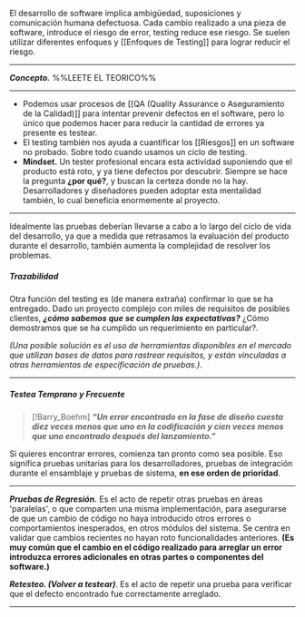 El desarrollo de software implica ambigüedad, suposiciones y comunicación humana defectuosa. Cada cambio realizado a una pieza de software, introduce el riesgo de error, testing reduce ese riesgo.
Se suelen utilizar diferentes enfoques y [[Enfoques de Testing]] para lograr reducir el riesgo.
****
***Concepto.*** %%LEETE EL TEORICO%%
****
- Podemos usar procesos de [[QA (Quality Assurance o Aseguramiento de la Calidad)]] para intentar prevenir defectos en el software, pero lo único que podemos hacer para reducir la cantidad de errores ya presente es testear.
- El testing también nos ayuda a cuantificar los [[Riesgos]] en un software no probado. Sobre todo cuando usamos un ciclo de testing.
- **Mindset.** Un tester profesional encara esta actividad suponiendo que el producto está roto, y ya tiene defectos por descubrir. Siempre se hace la pregunta **¿por qué?**, y buscan la certeza donde no la hay. Desarrolladores y diseñadores pueden adoptar esta mentalidad también, lo cual beneficia enormemente al proyecto.
****
Idealmente las pruebas deberían llevarse a cabo a lo largo del ciclo de vida del desarrollo, ya que a medida que retrasamos la evaluación del producto durante el desarrollo, también aumenta la complejidad de resolver los problemas.
##### **Trazabilidad**
Otra función del testing es (de manera extraña) confirmar lo que se ha entregado. 
Dado un proyecto complejo con miles de requisitos de posibles clientes, ***¿cómo sabemos que se cumplen las expectativas?*** ¿Cómo demostramos que se ha cumplido un requerimiento en particular?. 

*(Una posible solución es el uso de herramientas disponibles en el mercado que utilizan bases de datos para rastrear requisitos, y están vinculadas a otras herramientas de especificación de pruebas.)*.
****
##### **Testea Temprano y Frecuente**

> [!Barry_Boehm]
> ***“Un error encontrado en la fase de diseño cuesta diez veces menos que uno en la codificación y cien veces menos que uno encontrado después del lanzamiento.”*** 

Si quieres encontrar errores, comienza tan pronto como sea posible.
Eso significa pruebas unitarias para los desarrolladores, pruebas de integración durante el ensamblaje y pruebas de sistema, **en ese orden de prioridad**.
****
***Pruebas de Regresión.***  Es el acto de repetir otras pruebas en áreas 'paralelas', o que comparten una misma implementación, para asegurarse de que un cambio de código no haya introducido otros errores o comportamientos inesperados, en otros módulos del sistema.
Se centra en validar que cambios recientes no hayan roto funcionalidades anteriores.
**(Es muy común que el cambio en el código realizado para arreglar un error introduzca errores adicionales en otras partes o componentes del software.)**

***Retesteo. (Volver a testear)***. Es el acto de repetir una prueba para verificar que el defecto encontrado fue correctamente arreglado.
****
